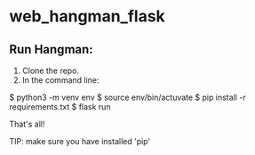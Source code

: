 # web_hangman_flask

## Run Hangman:

1. Clone the repo.
2. In the command line:

 $ python3 -m venv env
 $ source env/bin/actuvate
 $ pip install -r requirements.txt
 $ flask run

 That's all!

 TIP: make sure you have installed 'pip'